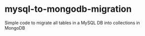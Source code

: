 # mysql-to-mongodb-migration
Simple code to migrate all tables in a MySQL DB into collections in MongoDB
